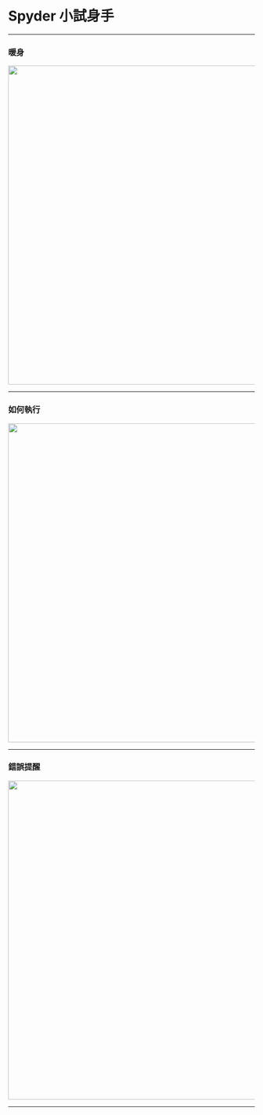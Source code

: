 # Spyder 小試身手 #

---

### 暖身 ###

<center>
<img src="https://i.imgur.com/vg6rgnK.png" title="" width="650"/>
</center>

---

### 如何執行 ###

<center>
<img src="https://i.imgur.com/632rXJo.png" title=""  width="650"/>
</center>

---

### 錯誤提醒 ###

<center>
<img src="https://i.imgur.com/RCJQWhf.png" title="" width="650"/>
</center>

---



